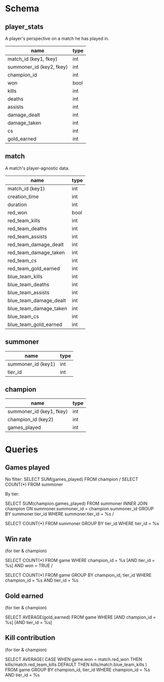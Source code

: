 # Schema

## player_stats
A player's perspective on a match he has played in.

| name                     | type |
| ---                      | ---  |
| match_id (key1, fkey)    | int  |
| summoner_id (key2, fkey) | int  |
| champion_id              | int  |
| won                      | bool |
| kills                    | int  |
| deaths                   | int  |
| assists                  | int  |
| damage_dealt             | int  |
| damage_taken             | int  |
| cs                       | int  |
| gold_earned              | int  |

## match
A match's player-agnostic data.

| name                    | type |
| ---                     | ---  |
| match_id (key1)         | int  |
| creation_time           | int  |
| duration                | int  |
| red_won                 | bool |
| red_team_kills          | int  |
| red_team_deaths         | int  |
| red_team_assists        | int  |
| red_team_damage_dealt   | int  |
| red_team_damage_taken   | int  |
| red_team_cs             | int  |
| red_team_gold_earned    | int  |
| blue_team_kills         | int  |
| blue_team_deaths        | int  |
| blue_team_assists       | int  |
| blue_team_damage_dealt  | int  |
| blue_team_damage_taken  | int  |
| blue_team_cs            | int  |
| blue_team_gold_earned   | int  |

## summoner

| name               | type |
| ---                | ---  |
| summoner_id (key1) | int  |
| tier_id            | int  |

## champion

| name                     | type |
| ---                      | ---  |
| summoner_id (key1, fkey) | int  |
| champion_id (key2)       | int  |
| games_played             | int  |

# Queries

## Games played

No filter: SELECT SUM(games_played) FROM champion / SELECT COUNT(\*) FROM summoner

By tier:

SELECT SUM(champion.games_played)
FROM summoner INNER JOIN champion
ON summoner.summoner_id = champion.summoner_id
GROUP BY summoner.tier_id
WHERE summoner.tier_id = %s /

SELECT COUNT(\*)
FROM summoner
GROUP BY tier_id
WHERE tier_id = %s

## Win rate

(for tier & champion)

SELECT COUNT(\*)
FROM game
WHERE champion_id = %s [AND tier_id = %s] AND won = TRUE /

SELECT COUNT(\*)
FROM game
GROUP BY champion_id, tier_id
WHERE champion_id = %s AND tier_id = %s

## Gold earned

(for tier & champion)

SELECT AVERAGE(gold_earned)
FROM game
WHERE [AND champion_id = %s] [AND tier_id = %s]

## Kill contribution

(for tier & champion)

SELECT AVERAGE(
    CASE WHEN game.won = match.red_won
        THEN kills/match.red_team_kills
        DEFAULT THEN kills/match.blue_team_kills
)
FROM game
GROUP BY champion_id, tier_id
WHERE champion_id = %s AND tier_id = %s
